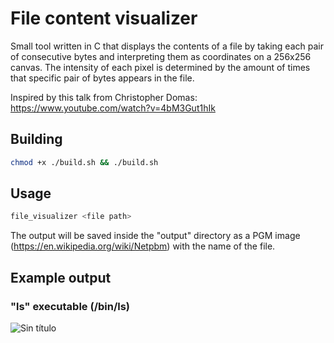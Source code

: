 # File content visualizer

Small tool written in C that displays the contents of a file by taking each pair of consecutive bytes and interpreting them as coordinates on a 256x256 canvas. The intensity of each pixel is determined by the amount of times that specific pair of bytes appears in the file.

Inspired by this talk from Christopher Domas: https://www.youtube.com/watch?v=4bM3Gut1hIk

## Building

```bash
chmod +x ./build.sh && ./build.sh
```

## Usage

```bash
file_visualizer <file path>
```

The output will be saved inside the "output" directory as a PGM image (https://en.wikipedia.org/wiki/Netpbm) with the name of the file.

## Example output

### "ls" executable (/bin/ls)
![Sin título](https://github.com/RenzoRomeo/file_visualizer/assets/46039237/d9196d6b-0050-456f-a414-b3ee05eee3e9)

